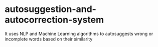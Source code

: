 # autosuggestion-and-autocorrection-system
It uses NLP and Machine Learning algorithms to autosuggests wrong or incomplete words based on their similarity
